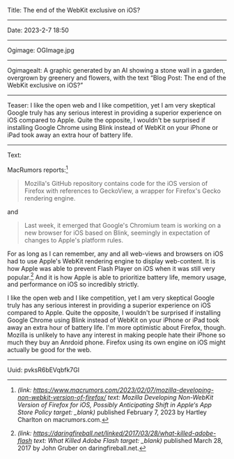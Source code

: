 Title: The end of the WebKit exclusive on iOS?

----

Date: 2023-2-7 18:50

----

Ogimage: OGImage.jpg

----

Ogimagealt: A graphic generated by an AI showing a stone wall in a garden, overgrown by greenery and flowers, with the text “Blog Post: The end of the WebKit exclusive on iOS?”

----

Teaser: I like the open web and I like competition, yet I am very skeptical Google truly has any serious interest in providing a superior experience on iOS compared to Apple. Quite the opposite, I wouldn't be surprised if installing Google Chrome using Blink instead of WebKit on your iPhone or iPad took away an extra hour of battery life.

----

Text:

MacRumors reports:[^macrumors]

> Mozilla's GitHub repository contains code for the iOS version of Firefox with references to GeckoView, a wrapper for Firefox's Gecko rendering engine.

and

> Last week, it emerged that Google's Chromium team is working on a new browser for iOS based on Blink, seemingly in expectation of changes to Apple's platform rules.

[^macrumors]: <cite>(link: https://www.macrumors.com/2023/02/07/mozilla-developing-non-webkit-version-of-firefox/ text: Mozilla Developing Non-WebKit Version of Firefox for iOS, Possibly Anticipating Shift in Apple‘s App Store Policy target: _blank)</cite> published February 7, 2023 by Hartley Charlton on macrumors.com.

For as long as I can remember, any and all web-views and browsers on iOS had to use Apple's WebKit rendering engine to display web-content. It is how Apple was able to prevent Flash Player on iOS when it was still very popular.[^flash] And it is how Apple is able to prioritize battery life, memory usage, and performance on iOS so incredibly strictly.

[^flash]: <cite>(link: https://daringfireball.net/linked/2017/03/28/what-killed-adobe-flash text: What Killed Adobe Flash target: _blank)</cite> published March 28, 2017 by John Gruber on daringfireball.net.

I like the open web and I like competition, yet I am very skeptical Google truly has any serious interest in providing a superior experience on iOS compared to Apple. Quite the opposite, I wouldn't be surprised if installing Google Chrome using Blink instead of WebKit on your iPhone or iPad took away an extra hour of battery life. I'm more optimistic about Firefox, though. Mozilla is unlikely to have any interest in making people hate their iPhone so much they buy an Anrdoid phone. Firefox using its own engine on iOS might actually be good for the web.

----

Uuid: pvksR6bEVqbfk7Gl